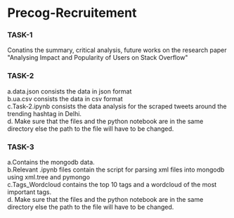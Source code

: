 # Precog-Recruitement

<h3>TASK-1 </h3> 
Conatins the summary, critical analysis, future works on the research paper "Analysing Impact and Popularity of Users on Stack Overflow" <br>

<h3>TASK-2 </h3> 
a.data.json consists the data in json format <br>
b.ua.csv consists the data in csv format <br>
c.Task-2.ipynb consists the data analysis for the scraped tweets around the trending hashtag in Delhi. <br>
d. Make sure that the files and the python notebook are in the same directory else the path to the file will have to be changed.<br>

<h3>TASK-3 </h3> 
a.Contains the mongodb data. <br>
b.Relevant .ipynb files contain the script for parsing xml files into mongodb using xml.tree and pymongo <br>
c.Tags_Wordcloud contains the top 10 tags and a wordcloud of the most important tags. <br>
d. Make sure that the files and the python notebook are in the same directory else the path to the file will have to be changed.
